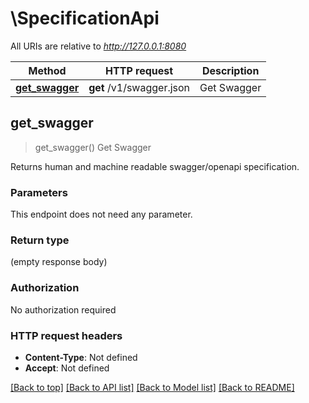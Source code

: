 # \SpecificationApi

All URIs are relative to *http://127.0.0.1:8080*

Method | HTTP request | Description
------------- | ------------- | -------------
[**get_swagger**](SpecificationApi.md#get_swagger) | **get** /v1/swagger.json | Get Swagger



## get_swagger

> get_swagger()
Get Swagger

Returns human and machine readable swagger/openapi specification.

### Parameters

This endpoint does not need any parameter.

### Return type

 (empty response body)

### Authorization

No authorization required

### HTTP request headers

- **Content-Type**: Not defined
- **Accept**: Not defined

[[Back to top]](#) [[Back to API list]](../README.md#documentation-for-api-endpoints) [[Back to Model list]](../README.md#documentation-for-models) [[Back to README]](../README.md)

